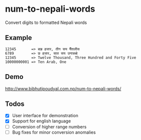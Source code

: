 # num-to-nepali-words
Convert digits to formatted Nepali words

## Example
```
12345       => बाह्र हजार, तीन सय पैँतालीस
6789        => छ हजार, सात सय उनान्नब्बे
12345       => Twelve Thousand, Three Hundred and Forty Five
10000000001 => Ten Arab, One
```

## Demo
http://www.bibhutipoudyal.com.np/num-to-nepali-words/

## Todos
- [x] User interface for demonstration
- [x] Support for english language
- [ ] Conversion of higher range numbers
- [ ] Bug fixes for minor conversion anomalies
